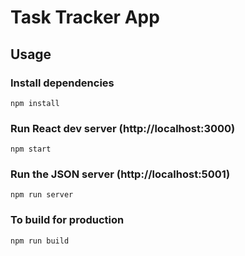 # Task Tracker App

## Usage

### Install dependencies

```
npm install
```

### Run React dev server (http://localhost:3000)

```
npm start
```

### Run the JSON server (http://localhost:5001)

```
npm run server
```

### To build for production

```
npm run build
```
